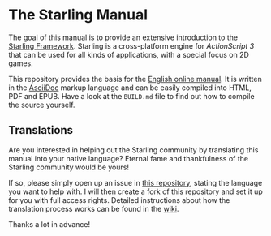 # The Starling Manual

The goal of this manual is to provide an extensive introduction to the [Starling Framework][1].
Starling is a cross-platform engine for _ActionScript 3_ that can be used for all kinds of applications, with a special focus on 2D games.

This repository provides the basis for the [English online manual][2].
It is written in the [AsciiDoc][3] markup language and can be easily compiled into HTML, PDF and EPUB.
Have a look at the `BUILD.md` file to find out how to compile the source yourself.

## Translations

Are you interested in helping out the Starling community by translating this manual into your native language?
Eternal fame and thankfulness of the Starling community would be yours!

If so, please simply open up an issue in [this repository][4], stating the language you want to help with.
I will then create a fork of this repository and set it up for you with full access rights. 
Detailed instructions about how the translation process works can be found in the [wiki][5].

Thanks a lot in advance!

[1]: http://www.starling-framework.org
[2]: http://manual.starling-framework.org/en
[3]: http://asciidoctor.org/docs/what-is-asciidoc
[4]: https://github.com/Starling-Manual/Starling-Manual-EN
[5]: https://github.com/Starling-Manual/Starling-Manual-EN/wiki
